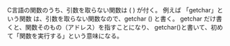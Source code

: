 C言語の関数のうち、引数を取らない関数は ( ) が付く。
例えば 「getchar」という関数 は、引数を取らない関数なので、getchar () と書く。
getchar だけ書くと、関数そのもの（アドレス）を指すことになり、
getchar()と書いて、初めて「関数を実行する」という意味になる。

